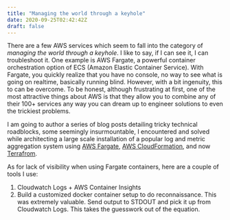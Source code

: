 ```yaml
---
title: "Managing the world through a keyhole"
date: 2020-09-25T02:42:42Z
draft: false
---
```


There are a few AWS services which seem to fall into the category of *managing the world through a keyhole*.  I like to say, if I can see it, I can troubleshoot it.  One example is AWS Fargate, a powerful container orchestration option of ECS (Amazon Elastic Container Service).  With Fargate, you quickly realize that you have no console, no way to see what is going on realtime, basically running blind.  However, with a bit ingenuity, this to can be overcome.  To be honest, although frustrating at first, one of the most attractive things about AWS is that they allow you to combine any of their 100+ services any way you can dream up to engineer solutions to even the trickiest problems.  

I am going to author a series of blog posts detailing tricky technical roadblocks, some seemingly insurmountable, I encountered and solved while architecting a large scale installation of a popular log and metric aggregation system using [AWS Fargate](https://aws.amazon.com/fargate/), [AWS CloudFormation](https://aws.amazon.com/cloudformation/), and now [Terrafrom](https://www.terraform.io/).  

As for lack of visibility when using Fargate containers, here are a couple of tools I use:
1. Cloudwatch Logs + AWS Container Insights
2. Build a customized docker container setup to do reconnaissance.  This was extremely valuable.  Send output to STDOUT and pick it up from Cloudwatch Logs.  This takes the guesswork out of the equation.
